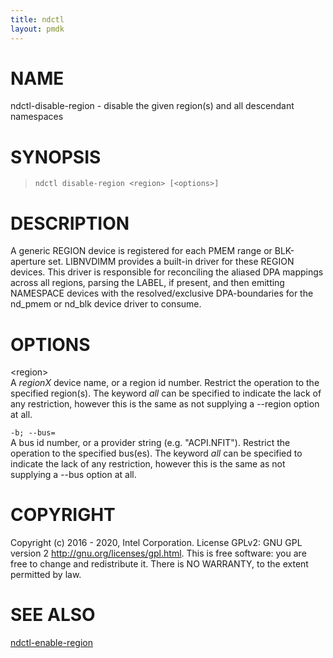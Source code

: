 ```yaml
---
title: ndctl
layout: pmdk
---
```


NAME
====

ndctl-disable-region - disable the given region(s) and all descendant
namespaces

SYNOPSIS
========

>     ndctl disable-region <region> [<options>]

DESCRIPTION
===========

A generic REGION device is registered for each PMEM range or
BLK-aperture set. LIBNVDIMM provides a built-in driver for these REGION
devices. This driver is responsible for reconciling the aliased DPA
mappings across all regions, parsing the LABEL, if present, and then
emitting NAMESPACE devices with the resolved/exclusive DPA-boundaries
for the nd\_pmem or nd\_blk device driver to consume.

OPTIONS
=======

\<region\>  
A *regionX* device name, or a region id number. Restrict the operation
to the specified region(s). The keyword *all* can be specified to
indicate the lack of any restriction, however this is the same as not
supplying a --region option at all.

`-b; --bus=`  
A bus id number, or a provider string (e.g. "ACPI.NFIT"). Restrict the
operation to the specified bus(es). The keyword *all* can be specified
to indicate the lack of any restriction, however this is the same as not
supplying a --bus option at all.

COPYRIGHT
=========

Copyright (c) 2016 - 2020, Intel Corporation. License GPLv2: GNU GPL
version 2 <http://gnu.org/licenses/gpl.html>. This is free software: you
are free to change and redistribute it. There is NO WARRANTY, to the
extent permitted by law.

SEE ALSO
========

[ndctl-enable-region](ndctl-enable-region.md)
